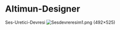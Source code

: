 # Altimun-Designer
 Ses-Uretici-Devresi
![Sesdevreresim1.png (492×525)](file:///C:/Users/Salih/Desktop/Sesdevreresim1.png)

